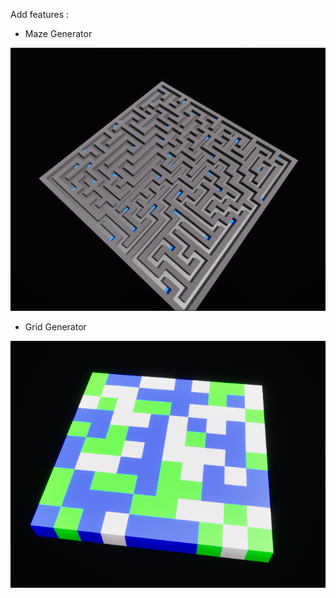 Add features :

- Maze Generator
   
![[Uploading Menu_Image.PNG…]()](https://raw.githubusercontent.com/AnthoninKADI/Research-Project-Procedural/refs/heads/main/MazeGenerator.PNG)

- Grid Generator

![[Uploading Menu_Image.PNG…]()](https://raw.githubusercontent.com/AnthoninKADI/Research-Project-Procedural/refs/heads/main/GridGenerator.PNG)

